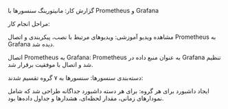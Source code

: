 گزارش کار: مانیتورینگ سنسورها با Prometheus و Grafana

مراحل انجام کار:

مشاهده ویدیو آموزشی:
ویدیوهای مرتبط با نصب، پیکربندی و اتصال Prometheus به Grafana دیده شد.

اتصال Prometheus به Grafana:
Prometheus به عنوان منبع داده در Grafana تنظیم شد و اتصال با موفقیت برقرار شد.


دسته‌بندی سنسورها:
سنسورها به ۷ گروه تقسیم شدند:


ایجاد داشبورد برای هر گروه:
برای هر دسته داشبورد جداگانه طراحی شد که شامل نمودارهای زمانی، مقدار لحظه‌ای، هشدارها و جداول داده‌ها بود.